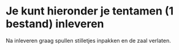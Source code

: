 # Je kunt hieronder je tentamen (1 bestand) inleveren

Na inleveren graag spullen stilletjes inpakken en de zaal verlaten.
